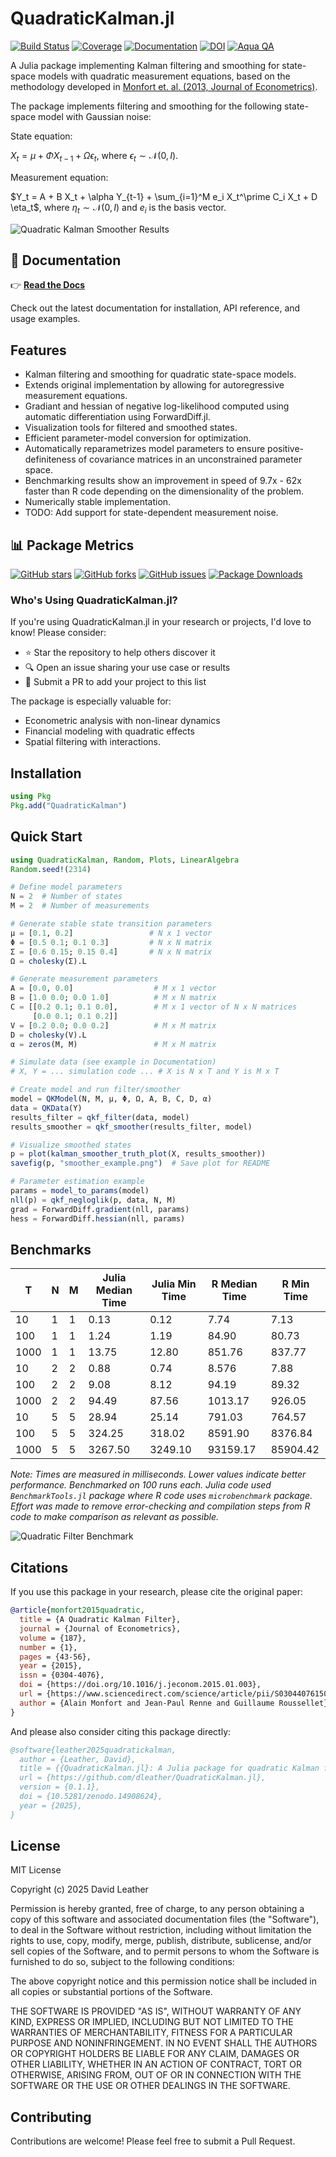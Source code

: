 # QuadraticKalman.jl


[![Build
Status](https://github.com/dleather/QuadraticKalman.jl/actions/workflows/CI.yml/badge.svg?branch=main)](https://github.com/dleather/QuadraticKalman.jl/actions/workflows/CI.yml?query=branch%3Amain)
[![Coverage](https://codecov.io/gh/dleather/QuadraticKalman.jl/branch/main/graph/badge.svg)](https://codecov.io/gh/dleather/QuadraticKalman.jl)
[![Documentation](https://img.shields.io/badge/docs-latest-blue.svg)](https://quadratickalman.netlify.app)
[![DOI](https://zenodo.org/badge/805632598.svg)](https://doi.org/10.5281/zenodo.14908623)
[![Aqua QA](https://raw.githubusercontent.com/JuliaTesting/Aqua.jl/master/badge.svg)](https://github.com/JuliaTesting/Aqua.jl)

A Julia package implementing Kalman filtering and smoothing for
state-space models with quadratic measurement equations, based on the
methodology developed in [Monfort et. al. (2013, Journal of
Econometrics)](https://www.sciencedirect.com/science/article/abs/pii/S0304407615000123).

The package implements filtering and smoothing for the following
state-space model with Gaussian noise:

State equation:

$X_{t} = \mu + \Phi X_{t-1} + \Omega \epsilon_t$, where
$\epsilon_t \sim \mathcal{N}(0, I).$

Measurement equation:

$Y_t = A + B X_t + \alpha Y_{t-1} + \sum_{i=1}^M e_i X_t^\prime C_i X_t + D \eta_t$,
where $\eta_t \sim \mathcal{N}(0, I)$ and $e_i$ is the basis vector.

![Quadratic Kalman Smoother Results](smoother_example.png)

## 📖 Documentation

👉 **[Read the Docs](https://dleather.github.io/QuadraticKalman.jl/)**

Check out the latest documentation for installation, API reference, and
usage examples.

## Features

- Kalman filtering and smoothing for quadratic state-space models.
- Extends original implementation by allowing for autoregressive
  measurement equations.
- Gradiant and hessian of negative log-likelihood computed using
  automatic differentiation using ForwardDiff.jl.
- Visualization tools for filtered and smoothed states.
- Efficient parameter-model conversion for optimization.
- Automatically reparametrizes model parameters to ensure
  positive-definiteness of covariance matrices in an unconstrained
  parameter space.
- Benchmarking results show an improvement in speed of 9.7x - 62x faster than R code depending on the dimensionality of the problem.
- Numerically stable implementation.
- TODO: Add support for state-dependent measurement noise.

## 📊 Package Metrics

[![GitHub stars](https://img.shields.io/github/stars/dleather/QuadraticKalman.jl?style=social)](https://github.com/dleather/QuadraticKalman.jl/stargazers)
[![GitHub forks](https://img.shields.io/github/forks/dleather/QuadraticKalman.jl?style=social)](https://github.com/dleather/QuadraticKalman.jl/network/members)
[![GitHub issues](https://img.shields.io/github/issues/dleather/QuadraticKalman.jl)](https://github.com/dleather/QuadraticKalman.jl/issues)
[![Package Downloads](https://img.shields.io/badge/downloads-40%2B-brightgreen)](https://github.com/dleather/QuadraticKalman.jl/graphs/traffic)

### Who's Using QuadraticKalman.jl?

If you're using QuadraticKalman.jl in your research or projects, I'd love to know! Please consider:
- ⭐ Star the repository to help others discover it
- 🔍 Open an issue sharing your use case or results
- 📝 Submit a PR to add your project to this list

The package is especially valuable for:
- Econometric analysis with non-linear dynamics
- Financial modeling with quadratic effects
- Spatial filtering with interactions.

## Installation

``` julia
using Pkg
Pkg.add("QuadraticKalman")
```

## Quick Start

``` julia
using QuadraticKalman, Random, Plots, LinearAlgebra
Random.seed!(2314)

# Define model parameters
N = 2  # Number of states
M = 2  # Number of measurements

# Generate stable state transition parameters
μ = [0.1, 0.2]                 # N x 1 vector
Φ = [0.5 0.1; 0.1 0.3]         # N x N matrix
Σ = [0.6 0.15; 0.15 0.4]       # N x N matrix
Ω = cholesky(Σ).L     

# Generate measurement parameters
A = [0.0, 0.0]                  # M x 1 vector
B = [1.0 0.0; 0.0 1.0]          # M x N matrix
C = [[0.2 0.1; 0.1 0.0],        # M x 1 vector of N x N matrices
     [0.0 0.1; 0.1 0.2]]    
V = [0.2 0.0; 0.0 0.2]          # M x M matrix
D = cholesky(V).L
α = zeros(M, M)                 # M x M matrix

# Simulate data (see example in Documentation)
# X, Y = ... simulation code ... # X is N x T and Y is M x T

# Create model and run filter/smoother
model = QKModel(N, M, μ, Φ, Ω, A, B, C, D, α)
data = QKData(Y)
results_filter = qkf_filter(data, model)
results_smoother = qkf_smoother(results_filter, model)

# Visualize smoothed states
p = plot(kalman_smoother_truth_plot(X, results_smoother))
savefig(p, "smoother_example.png")  # Save plot for README

# Parameter estimation example
params = model_to_params(model)
nll(p) = qkf_negloglik(p, data, N, M)
grad = ForwardDiff.gradient(nll, params)
hess = ForwardDiff.hessian(nll, params)
```
## Benchmarks
| T | N | M | Julia Median Time | Julia Min Time | R Median Time | R Min Time |
|-------|---|---|-------------------|----------------|---------------|------------|
| 10    | 1 | 1 | 0.13          | 0.12         | 7.74       | 7.13     |
| 100   | 1 | 1 | 1.24            | 1.19         | 84.90       | 80.73    |
| 1000  | 1 | 1 | 13.75          | 12.80        | 851.76      | 837.77   |
| 10    | 2 | 2 | 0.88           | 0.74         | 8.576       | 7.88     |
| 100   | 2 | 2 | 9.08          | 8.12         | 94.19      | 89.32    |
| 1000  | 2 | 2 | 94.49          | 87.56        | 1013.17     | 926.05   |
| 10    | 5 | 5 | 28.94         | 25.14        | 791.03      | 764.57   |
| 100   | 5 | 5 | 324.25        | 318.02       | 8591.90    | 8376.84  |
| 1000  | 5 | 5 | 3267.50       | 3249.10      | 93159.17    | 85904.42 |

*Note: Times are measured in milliseconds. Lower values indicate better performance. Benchmarked on 100 runs each. Julia code used `BenchmarkTools.jl` package where R code uses `microbenchmark` package. Effort was made to remove error-checking and compilation steps from R code to make comparison as relevant as possible.*

![Quadratic Filter Benchmark](benchmarks/results/scaling_comparison.png)


## Citations

If you use this package in your research, please cite the original
paper:

``` bibtex
@article{monfort2015quadratic,
  title = {A Quadratic Kalman Filter},
  journal = {Journal of Econometrics},
  volume = {187},
  number = {1},
  pages = {43-56},
  year = {2015},
  issn = {0304-4076},
  doi = {https://doi.org/10.1016/j.jeconom.2015.01.003},
  url = {https://www.sciencedirect.com/science/article/pii/S0304407615000123},
  author = {Alain Monfort and Jean-Paul Renne and Guillaume Roussellet},
}
```

And please also consider citing this package directly:

``` bibtex
@software{leather2025quadratickalman,
  author = {Leather, David},
  title = {{QuadraticKalman.jl}: A Julia package for quadratic Kalman filtering},
  url = {https://github.com/dleather/QuadraticKalman.jl},
  version = {0.1.1},
  doi = {10.5281/zenodo.14908624},
  year = {2025},
}
```

## License

MIT License

Copyright (c) 2025 David Leather

Permission is hereby granted, free of charge, to any person obtaining a
copy of this software and associated documentation files (the
"Software"), to deal in the Software without restriction, including
without limitation the rights to use, copy, modify, merge, publish,
distribute, sublicense, and/or sell copies of the Software, and to
permit persons to whom the Software is furnished to do so, subject to
the following conditions:

The above copyright notice and this permission notice shall be included
in all copies or substantial portions of the Software.

THE SOFTWARE IS PROVIDED "AS IS", WITHOUT WARRANTY OF ANY KIND, EXPRESS
OR IMPLIED, INCLUDING BUT NOT LIMITED TO THE WARRANTIES OF
MERCHANTABILITY, FITNESS FOR A PARTICULAR PURPOSE AND NONINFRINGEMENT.
IN NO EVENT SHALL THE AUTHORS OR COPYRIGHT HOLDERS BE LIABLE FOR ANY
CLAIM, DAMAGES OR OTHER LIABILITY, WHETHER IN AN ACTION OF CONTRACT,
TORT OR OTHERWISE, ARISING FROM, OUT OF OR IN CONNECTION WITH THE
SOFTWARE OR THE USE OR OTHER DEALINGS IN THE SOFTWARE.

## Contributing

Contributions are welcome! Please feel free to submit a Pull Request.
